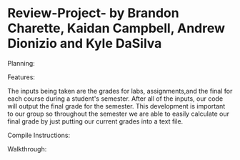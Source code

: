 # Review-Project- by Brandon Charette, Kaidan Campbell, Andrew Dionizio and Kyle DaSilva 

Planning:

Features:

The inputs being taken are the grades for labs, assignments,and the final for each course during a student's semester. After all of the inputs, our code will output the final grade for the semester. This development is important to our group so throughout the semester we are able to easily calculate our final grade by just putting our current grades into a text file.

Compile Instructions:

Walkthrough:
